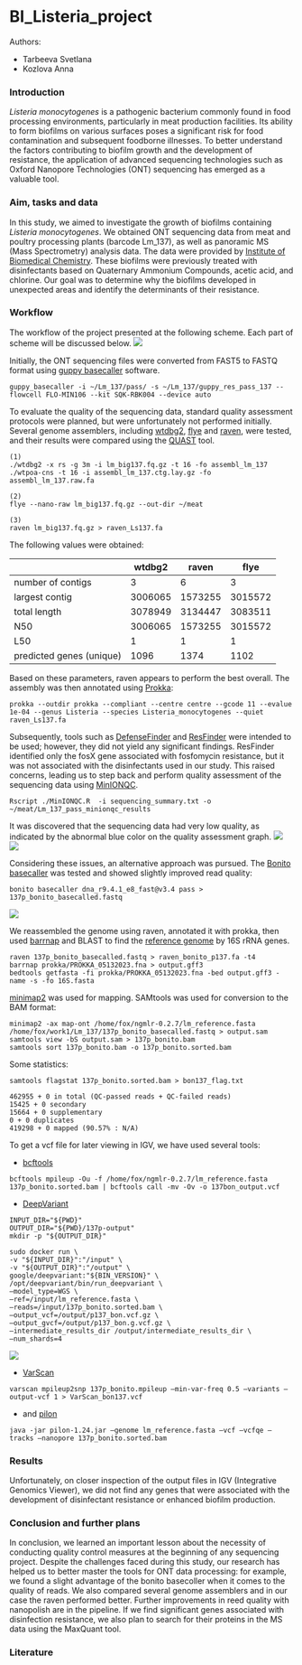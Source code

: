 # BI_Listeria_project
Authors: 
- Tarbeeva Svetlana
- Kozlova Anna

### Introduction
*Listeria monocytogenes* is a pathogenic bacterium commonly found in food processing environments, particularly in meat production facilities. Its ability to form biofilms on various surfaces poses a significant risk for food contamination and subsequent foodborne illnesses. To better understand the factors contributing to biofilm growth and the development of resistance, the application of advanced sequencing technologies such as Oxford Nanopore Technologies (ONT) sequencing has emerged as a valuable tool. 

### Aim, tasks and data
In this study, we aimed to investigate the growth of biofilms containing *Listeria monocytogenes*. We obtained ONT sequencing data from meat and poultry processing plants (barcode Lm_137), as well as panoramic MS (Mass Spectrometry) analysis data. The data were provided by [Institute of Biomedical Chemistry](https://www.ibmc.msk.ru/). These biofilms were previously treated with disinfectants based on Quaternary Ammonium Compounds, acetic acid, and chlorine. Our goal was to determine why the biofilms developed in unexpected areas and identify the determinants of their resistance.

### Workflow
The workflow of the project presented at the following scheme. Each part of scheme will be discussed below.
![](workflow.png)

Initially, the ONT sequencing files were converted from FAST5 to FASTQ format using [guppy basecaller](https://timkahlke.github.io/LongRead_tutorials/BS_G.html) software. 
```
guppy_basecaller -i ~/Lm_137/pass/ -s ~/Lm_137/guppy_res_pass_137 --flowcell FLO-MIN106 --kit SQK-RBK004 --device auto
```
To evaluate the quality of the sequencing data, standard quality assessment protocols were planned, but were unfortunately not performed initially. 
Several genome assemblers, including [wtdbg2](https://github.com/ruanjue/wtdbg2), [flye](https://github.com/fenderglass/Flye) and [raven](https://github.com/lbcb-sci/raven), were tested, and their results were compared using the [QUAST](https://github.com/ablab/quast) tool.

```
(1)
./wtdbg2 -x rs -g 3m -i lm_big137.fq.gz -t 16 -fo assembl_lm_137
./wtpoa-cns -t 16 -i assembl_lm_137.ctg.lay.gz -fo assembl_lm_137.raw.fa

(2)
flye --nano-raw lm_big137.fq.gz --out-dir ~/meat

(3)
raven lm_big137.fq.gz > raven_Ls137.fa
```
The following values were obtained:

|                          | wtdbg2  | raven   | flye    |
|--------------------------|---------|---------|---------|
| number of contigs        | 3       | 6       | 3       |
| largest contig           | 3006065 | 1573255 | 3015572 |
| total length             | 3078949 | 3134447 | 3083511 |
| N50                      | 3006065 | 1573255 | 3015572 |
| L50                      | 1       | 1       | 1       |
| predicted genes (unique) | 1096    | 1374    | 1102    |

Based on these parameters, raven appears to perform the best overall. The assembly was then annotated using [Prokka](https://github.com/tseemann/prokka):

```
prokka --outdir prokka --compliant --centre centre --gcode 11 --evalue 1e-04 --genus Listeria --species Listeria_monocytogenes --quiet raven_Ls137.fa
```
Subsequently, tools such as [DefenseFinder](https://defense-finder.mdmparis-lab.com/) and [ResFinder](https://github.com/cadms/resfinder) were intended to be used; however, they did not yield any significant findings. ResFinder identified only the fosX gene associated with fosfomycin resistance, but it was not associated with the disinfectants used in our study. This raised concerns, leading us to step back and perform quality assessment of the sequencing data using [MinIONQC](https://github.com/roblanf/minion_qc).

```
Rscript ./MinIONQC.R  -i sequencing_summary.txt -o ~/meat/Lm_137_pass_minionqc_results 
```

It was discovered that the sequencing data had very low quality, as indicated by the abnormal blue color on the quality assessment graph.
![](Quality1.png)
![](Quality2.png)

Considering these issues, an alternative approach was pursued. The [Bonito basecaller](https://github.com/nanoporetech/bonito) was tested and showed slightly improved read quality:

```
bonito basecaller dna_r9.4.1_e8_fast@v3.4 pass > 137p_bonito_basecalled.fastq
```
![](MeanQ.png)

We reassembled the genome using raven, annotated it with prokka, then used [barrnap](https://github.com/tseemann/barrnap) and BLAST to find the [reference genome](https://www.ncbi.nlm.nih.gov/genome/159?genome_assembly_id=159660) by 16S rRNA genes.
```
raven 137p_bonito_basecalled.fastq > raven_bonito_p137.fa -t4
barrnap prokka/PROKKA_05132023.fna > output.gff3
bedtools getfasta -fi prokka/PROKKA_05132023.fna -bed output.gff3 -name -s -fo 16S.fasta
```
 
[minimap2](https://github.com/lh3/minimap2) was used for mapping. SAMtools was used for conversion to the BAM format:
```
minimap2 -ax map-ont /home/fox/ngmlr-0.2.7/lm_reference.fasta /home/fox/work1/Lm_137/137p_bonito_basecalled.fastq > output.sam
samtools view -bS output.sam > 137p_bonito.bam
samtools sort 137p_bonito.bam -o 137p_bonito.sorted.bam
```
Some statistics:
```
samtools flagstat 137p_bonito.sorted.bam > bon137_flag.txt

462955 + 0 in total (QC-passed reads + QC-failed reads)
15425 + 0 secondary
15664 + 0 supplementary
0 + 0 duplicates
419298 + 0 mapped (90.57% : N/A)
```
To get a vcf file for later viewing in IGV, we have used several tools:

- [bcftools](https://samtools.github.io/bcftools/bcftools.html)
```
bcftools mpileup -Ou -f /home/fox/ngmlr-0.2.7/lm_reference.fasta 137p_bonito.sorted.bam | bcftools call -mv -Ov -o 137bon_output.vcf
```
- [DeepVariant](https://github.com/google/deepvariant)
```
INPUT_DIR="${PWD}"
OUTPUT_DIR="${PWD}/137p-output"
mkdir -p "${OUTPUT_DIR}"

sudo docker run \
-v "${INPUT_DIR}":"/input" \
-v "${OUTPUT_DIR}":"/output" \
google/deepvariant:"${BIN_VERSION}" \
/opt/deepvariant/bin/run_deepvariant \
—model_type=WGS \
—ref=/input/lm_reference.fasta \
—reads=/input/137p_bonito.sorted.bam \
—output_vcf=/output/p137_bon.vcf.gz \
—output_gvcf=/output/p137_bon.g.vcf.gz \
—intermediate_results_dir /output/intermediate_results_dir \
—num_shards=4
```
![](DV.png)

- [VarScan](http://dkoboldt.github.io/varscan/)
```
varscan mpileup2snp 137p_bonito.mpileup —min-var-freq 0.5 —variants —output-vcf 1 > VarScan_bon137.vcf
```
- and [pilon](https://github.com/broadinstitute/pilon)
```
java -jar pilon-1.24.jar —genome lm_reference.fasta —vcf —vcfqe —tracks —nanopore 137p_bonito.sorted.bam
```

### Results
Unfortunately, on closer inspection of the output files in IGV (Integrative Genomics Viewer), we did not find any genes that were associated with the development of disinfectant resistance or enhanced biofilm production. 

### Conclusion and further plans
In conclusion, we learned an important lesson about the necessity of conducting quality control measures at the beginning of any sequencing project. Despite the challenges faced during this study, our research has helped us to better master the tools for ONT data processing: for example, we found a slight advantage of the bonito basecoller when it comes to the quality of reads.  We also compared several genome assemblers and in our case the raven performed better.
Further improvements in reed quality with nanopolish are in the pipeline. If we find significant genes associated with disinfection resistance, we also plan to search for their proteins in the MS data using the MaxQuant tool. 

### Literature
